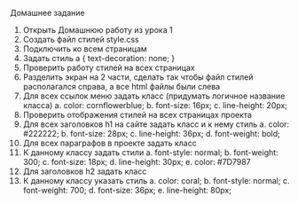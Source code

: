 Домашнее задание
1.	Открыть Домашнюю работу из урока 1 
2.	Создать файл стилей style.css
3.	Подключить ко всем страницам
4.	Задать стиль
a {
   text-decoration: none;
}
5.	Проверить работу стилей на всех страницах
6.	Разделить экран на 2 части, сделать так чтобы файл стилей располагался справа, а все html файлы были слева
7.	Для всех ссылок меню задать класс (придумать логичное название класса)
a.	    color: cornflowerblue;
b.	    font-size: 16px;
c.	    line-height: 20px;
8.	Проверить отображения стилей на всех страницах проекта
9.	Для всех заголовков h1 на сайте задать класс и к нему стиль
a.	    color: #222222;
b.	    font-size: 28px;
c.	    line-height: 36px;
d.	    font-weight: bold;
10.	Для всех параграфов в проекте задать класс
11.	К данному классу задать стили
a.	    font-style: normal;
b.	    font-weight: 300;
c.	    font-size: 18px;
d.	    line-height: 30px;
e.	    color: #7D7987
12.	Для заголовков h2 задать класс
13.	К данному классу указать стиль 
a.	    color: coral;
b.	    font-style: normal;
c.	    font-weight: 700;
d.	    font-size: 36px;
e.	    line-height: 80px;
